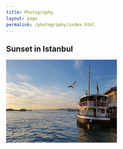 ```yaml
---
title: Photography
layout: page
permalink: /photography/index.html
---
```


<h2> Sunset in Istanbul </h2>
<img src="/assets/sunset_istanbul.jpg" style="width:304px;height:228px;">
